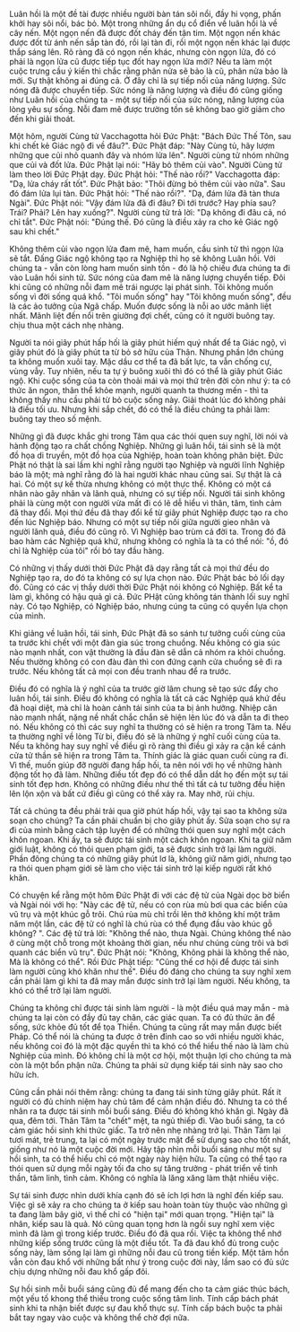 Luân hồi là một đề tài được nhiều người bàn tán sôi nổi, đầy hi vọng, phấn khởi hay sôi nổi, bác bỏ. Một trong những ẩn dụ cổ điển về luân hồi là về cây nến. Một ngọn nến đã được đốt cháy đến tận tim. Một ngọn nến khác được đốt từ ánh nến sắp tàn đó, rồi lại tàn đi, rồi một ngọn nến khác lại được thắp sáng lên. Rõ ràng đã có ngọn nến khác, nhưng còn ngọn lửa, đó có phải là ngọn lửa cũ được tiếp tục đốt hay ngọn lửa mới? Nếu ta làm một cuộc trưng cầu ý kiến thì chắc rằng phân nửa sẽ bảo là cũ, phân nửa bảo là mới. Sự thật không ai đúng cả. Ở đây chỉ là sự tiếp nối của năng lượng. Sức nóng đã được chuyển tiếp. Sức nóng là năng lượng và điều đó cũng giống như Luân hồi của chúng ta - một sự tiếp nối của sức nóng, năng lượng của lòng yêu sự sống. Nỗi đam mê được trường tồn sẽ không bao giờ giảm cho đến khi giải thoát.

Một hôm, người Cùng tử Vacchagotta hỏi Đức Phật: "Bách Đức Thế Tôn, sau khi chết kẻ Giác ngộ đi về đâu?". Đức Phật đáp: "Này Cùng tủ, hãy lượm những que củi nhỏ quanh đây và nhóm lửa lên". Người cùng tử nhóm những que củi và đốt lửa. Đức Phật lại nói: "Hãy bỏ thêm củi vào". Người Cùng tử làm theo lời Đức Phật dạy. Đức Phật hỏi: "Thế nào rồi?" Vacchagotta đáp: "Dạ, lửa cháy rất tốt". Đức Phật bảo: "Thôi đừng bỏ thêm củi vào nữa". Sau đó đám lửa lụi tàn. Đức Phật hỏi: "Thế nào rồi?". "Dạ, đám lửa đã tàn thưa Ngài". Đức Phật nói: "Vậy đám lửa đã đi đâu? Đi tới trước? Hay phía sau? Trái? Phải? Lên hay xuống?". Người cùng tử trả lời: "Dạ không đi đâu cả, nó chỉ tắt". Đức Phật nói: "Đúng thế. Đó cũng là điều xảy ra cho kẻ Giác ngộ sau khi chết."

Không thêm củi vào ngọn lửa đam mê, ham muốn, cầu sinh tử thì ngọn lửa sẽ tắt. Đấng Giác ngộ không tạo ra Nghiệp thì họ sẽ không Luân hồi. Với chúng ta - vẫn còn lòng ham muốn sinh tồn - đó là hộ chiếu đưa chúng ta đi vào Luân hồi sinh tử. Sức nóng của đam mê là năng lượng chuyển tiếp. Đôi khi cũng có những nỗi đam mê trái ngược lại phát sinh. Tôi không muốn sống vì đời sống quá khổ. "Tôi muốn sống" hay "Tôi không muốn sống", đều là các ảo tưởng của Ngã chấp. Muốn được sống là nỗi ao ước mãnh liệt nhất. Mãnh liệt đến nổi trên giường đợi chết, cũng có ít người buông tay. chịu thua một cách nhẹ nhàng.

Người ta nói giây phút hấp hối là giây phút hiếm quý nhất để ta Giác ngộ, vì giây phút đó là giây phút ta từ bỏ sở hữu của Thân. Nhưng phần lớn chúng ta không muốn xuôi tay. Mặc dầu cơ thể ta đã bất lực, ta vẫn chống cự, vùng vẫy. Tuy nhiên, nếu ta tự ý buông xuôi thì đó có thể là giây phút Giác ngộ. Khi cuộc sống của ta còn thoải mái và mọi  thứ trên đời còn như ý: ta có thức ăn ngon, thân thể khỏe mạnh, người quanh ta thương mến - thì ta không thấy nhu cầu phải từ bỏ cuộc sống này. Giải thoát lúc đó không phải là điều tối ưu. Nhưng khi sắp chết, đó có thể là điều chúng ta phải làm: buông tay theo số mệnh.

Những gì đã được khắc ghi trong Tâm qua các thói quen suy nghĩ, lời nói và hành động tạo ra chất chồng Nghiệp. Những gì luân hồi, tái sinh sẽ là một đồ họa di truyền, một đồ họa của Nghiệp, hoàn toàn không phân biệt. Đức Phật nó thật là sai lầm khi nghĩ rằng người tạo Nghiệp và người lĩnh Nghiệp báo là một; mà nghĩ rằng đó là hai người khác nhau cũng sai. Sự thật là cả hai. Có một sự kế thừa nhưng không có một thực thể. Không có một cá nhân nào gây nhân và lãnh quả, nhưng có sự tiếp nối. Người tái sinh không phải là cùng một con người vừa mất đi có lẽ dễ hiểu vì thân, tâm, tình cảm đã thay đổi. Mọi thứ đều đã thay đổi kể từ giây phút Nghiệp được tạo ra cho đến lúc Nghiệp báo. Nhưng có một sự tiếp nối giữa người gieo nhân và người lãnh quả, điều đó cũng rõ. Vì Nghiệp bao trùm cả đời ta. Trong đó đã bao hàm các Nghiệp quá khứ, nhưng không có nghĩa là ta có thể nói: "ồ, đó chỉ là Nghiệp của tôi" rồi bó tay đầu hàng.

Có những vị thấy dưới thời Đức Phật đã dạy rằng tất cả mọi thứ đều do Nghiệp tạo ra, do đó ta không có sự lựa chọn nào. Đức Phật bác bỏ lối dạy đó. Cũng có các vị thầy dưới thời Đức Phật nói không có Nghiệp. Bất kể ta làm gì, không có hậu quả gì cả. Đức PHật cũng không tán thành lối suy nghĩ này. Có tạo Nghiệp, có Nghiệp báo, nhưng cúng ta cũng có quyền lựa chọn của mình.

Khi giảng về luân hồi, tái sinh, Đức Phật đã so sánh tư tưởng cuối cùng của ta trước khi chết với một đàn gia súc trong chuồng. Nếu không có gia súc nào mạnh nhất, con vật thường là đầu đàn sẽ dẫn cả nhóm ra khỏi chuồng. Nếu thường không có con đàu đàn thì con đứng cạnh cửa chuồng sẽ đi ra trước. Nếu không tất cả mọi con đều tranh nhau để ra trước.

Điều đó có nghĩa là ý nghĩ của ta trước giờ lâm chung sẽ tạo sức đẩy cho luân hồi, tái sinh. Điều đó không có nghĩa là tất cả các Nghiệp quá khứ đều đã hoại diệt, mà chỉ là hoàn cảnh tái sinh của ta bị ảnh hưởng. Nhiệp căn nào mạnh nhất, nặng nề nhất chắc chắn sẽ hiện lên lúc đó và dẫn ta đi theo nó. Nếu không có thì các suy nghĩ ta thường có sẽ hiện ra trong Tâm ta. Nếu ta thường nghĩ về lòng Từ bi, điều đó sẽ là những ý nghĩ cuối cùng của ta. Nếu ta không hay suy nghĩ về điều gì rõ ràng thì điều gì xảy ra cận kề cánh cửa tử thần sẽ hiện ra trong Tâm ta. Thính giác là giác quan cuối cùng ra đi. Vì thế, muốn giúp đỡ người đang hấp hối, ta nên nói với họ về những hành động tốt họ đã làm. Những điều tốt đẹp đó có thể dẫn dắt họ đến một sự tái sinh tốt đẹp hơn. Không có những điều như thế thì tất cả tư tưởng đều hiện lên lộn xộn và bất cứ điều gì cũng có thể xảy ra. May nhờ, rủi chịu.

Tất cả chúng ta đều phải trải qua giờ phút hấp hối, vậy tại sao ta không sửa soạn cho chúng? Ta cần phải chuẩn bị cho giây phút ấy. Sửa soạn cho sự ra đi của mình bằng cách tập luyện để có những thói quen suy nghĩ một cách khôn ngoan. Khi ấy, ta sẽ được tái sinh một cách khôn ngoan. Khi ta giữ năm giới luật, không có thói quen phạm giới, ta sẽ được sinh trở lại làm người. Phần đông chúng ta có những giây phút lơ là, không giữ năm giới, nhưng tạo ra thói quen phạm giới sẽ làm cho việc tái sinh trở lại kiếp người rất khó khăn.

Có chuyện kể rằng một hôm Đức Phật đi với các đệ tử của Ngài dọc bờ biển và Ngài nói với họ: "Này các đệ tử, nếu có con rùa mù bơi qua các biển của vũ trụ và một khúc gỗ trôi. Chú rùa mù chỉ trồi lên thở không khí một trăm năm một lần, các đệ tử có nghĩ là chú rùa có thể đụng đầu vào khúc gỗ không? ". Các đệ tử trả lời: "Không thể nào, thưa Ngài. Chúng không thể nào ở cùng một chỗ trong một khoảng thời gian, nếu như chúng cùng trôi và bơi quanh các biển vũ trụ". Đức Phật nói: "Không, Không phải là không thể nào, Mà là không có thể". Rồi Đức Phật tiếp: "Cũng thế cơ hội để được tái sinh làm người cũng khó khăn như thế". Điều đó đáng cho chúng ta suy nghĩ xem cần phải làm gì khi ta đã may mắn được sinh trở lại làm người. Nếu không, ta khó có thể trở lại làm người.

Chúng ta không chỉ được tái sinh làm người - là một điều quá may mắn - mà chúng ta lại còn có đầy đủ tay chân, các giác quan. Ta có đủ thức ăn để sống, sức khỏe đủ tốt để tọa Thiền. Chúng ta cũng rất may mắn được biết Pháp. Có thể nói là chúng ta được ở trên đỉnh cao so với nhiều người khác, nếu không coi đó là một đặc quyền thì ta khó có thể hiểu thế nào là làm chủ Nghiệp của mình. Đó không chỉ là một cơ hội, một thuận lợi cho chúng ta mà còn là một bổn phận nữa. Chúng ta phải sử dụng kiếp tái sinh này sao cho hữu ích.

Cũng cần phải nói thêm rằng: chúng ta đang tái sinh từng giây phút. Rất ít người có đủ chính niệm hay chủ tâm để cảm nhận điều đó. Nhưng ta có thể nhân ra ta được tái sinh mỗi buổi sáng. Điều đó không khó khăn gì. Ngày đã qua, đêm tới. Thân Tâm ta "chết" mệt, ta ngủ thiếp đi. Vào buổi sáng, ta có cảm giác hồi sinh khi thức giấc. Ta trở nên nhẹ nhàng trở lại. Thân Tâm lại tươi mát, trẻ trung, ta lại có một ngày trước mặt để sử dụng sao cho tốt nhất, giống như nó là một cuộc đời mới. Hãy tập nhìn mỗi buổi sáng như một sự hồi sinh, ta có thể hiểu chỉ có một ngày này hiện hữu. Ta cũng có thể tạo ra thói quen sử dụng mỗi ngày tối đa cho sự tăng trưởng - phát triển về tinh thần, tâm linh, tình cảm. Không có nghĩa là lăng xăng làm thật nhiều việc.

Sự tái sinh được nhìn dưới khía cạnh đó sẽ ích lợi hơn là nghĩ đến kiếp sau. Việc gì sẽ xảy ra cho chúng ta ở kiếp sau hoàn toàn tùy thuộc vào những gì ta đang làm bây giờ, vì thế chỉ có "hiện tại" mới quan trọng. "Hiện tại" là nhân, kiếp sau là quả. Nó cũng quan tọng hơn là ngồi suy nghĩ xem việc mình đã làm gì trong kiếp trước. Điều đó đã qua rồi. Việc ta không thể nhớ những kiếp sống trước cũng là một điều tốt. Ta đã đau khổ đủ trong cuộc sống này, làm sống lại làm gì những nỗi đau cũ trong tiền kiếp. Một tâm hồn vẫn còn đau khổ với những bất như ý trong cuộc đời này, lầm sao có đủ sức chịu dựng những nỗi đau khổ gấp đôi. 

Sự hồi sinh mỗi buổi sáng cũng đủ để mang đến cho ta cảm giác thúc bách, một yếu tố khong thể thiếu trong cuộc sống tâm linh. Tính cấp bách phát sinh khi ta nhận biết được sự đau khổ thực sự. Tính cấp bách buộc ta phải bắt tay ngay vào cuộc và không thể chờ đợi nữa.